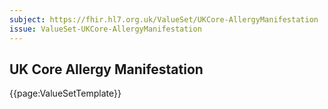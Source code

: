 ```yaml
---
subject: https://fhir.hl7.org.uk/ValueSet/UKCore-AllergyManifestation
issue: ValueSet-UKCore-AllergyManifestation
---
```

## UK Core Allergy Manifestation

{{page:ValueSetTemplate}}